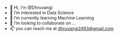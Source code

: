 - 👋 Hi, I’m @Dhruvangi
- 👀 I’m interested in Data Science
- 🌱 I’m currently learning Machine Learning
- 💞️ I’m looking to collaborate on ...
- 📫 you can reach me at dhruvangi2493@gmail.com

<!---
Dhruvangi/Dhruvangi is a ✨ special ✨ repository because its `README.md` (this file) appears on your GitHub profile.
You can click the Preview link to take a look at your changes.
--->
